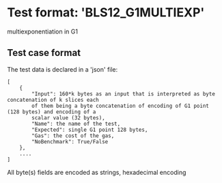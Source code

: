 # Test format: 'BLS12_G1MULTIEXP'

multiexponentiation in G1

## Test case format

The test data is declared in a 'json' file:

```
[
    {
        "Input": 160*k bytes as an input that is interpreted as byte concatenation of k slices each
        of them being a byte concatenation of encoding of G1 point (128 bytes) and encoding of a
        scalar value (32 bytes),
        "Name": the name of the test,
        "Expected": single G1 point 128 bytes,
        "Gas": the cost of the gas,
        "NoBenchmark": True/False
    },
    ....
]
```

All byte(s) fields are encoded as strings, hexadecimal encoding

